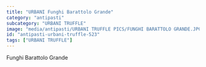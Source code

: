 ```yaml
---
title: "URBANI Funghi Barattolo Grande"
category: "antipasti"
subcategory: "URBANI TRUFFLE"
image: "media/antipasti/URBANI TRUFFLE PICS/FUNGHI BARATTOLO GRANDE.JPG"
id: "antipasti-urbani-truffle-523"
tags: ["URBANI TRUFFLE"]
---
```


Funghi Barattolo Grande
